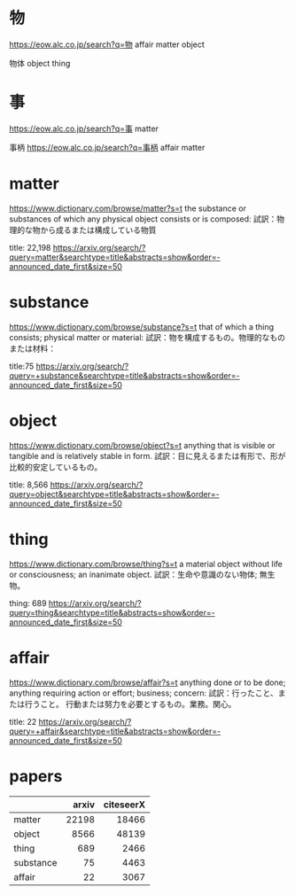 # 物
https://eow.alc.co.jp/search?q=物
affair
matter
object

物体
object
thing

# 事
https://eow.alc.co.jp/search?q=事
matter

事柄
https://eow.alc.co.jp/search?q=事柄
affair
matter

# matter
https://www.dictionary.com/browse/matter?s=t
the substance or substances of which any physical object consists or is composed:
試訳：物理的な物から成るまたは構成している物質

title: 22,198
https://arxiv.org/search/?query=matter&searchtype=title&abstracts=show&order=-announced_date_first&size=50

# substance
https://www.dictionary.com/browse/substance?s=t
that of which a thing consists; physical matter or material:
試訳：物を構成するもの。物理的なものまたは材料：

title:75
https://arxiv.org/search/?query=+substance&searchtype=title&abstracts=show&order=-announced_date_first&size=50

# object
https://www.dictionary.com/browse/object?s=t
anything that is visible or tangible and is relatively stable in form.
試訳：目に見えるまたは有形で、形が比較的安定しているもの。

title: 8,566
https://arxiv.org/search/?query=object&searchtype=title&abstracts=show&order=-announced_date_first&size=50

# thing
https://www.dictionary.com/browse/thing?s=t
a material object without life or consciousness; an inanimate object.
試訳：生命や意識のない物体; 無生物。

thing: 689
https://arxiv.org/search/?query=thing&searchtype=title&abstracts=show&order=-announced_date_first&size=50

# affair
https://www.dictionary.com/browse/affair?s=t
anything done or to be done; anything requiring action or effort; business; concern:
試訳：行ったこと、または行うこと。 行動または努力を必要とするもの。業務。関心。

title: 22
https://arxiv.org/search/?query=+affair&searchtype=title&abstracts=show&order=-announced_date_first&size=50

# papers

|  | arxiv | citeseerX |
|:--|--:|--:|
| matter | 22198 | 18466 |
| object | 8566 | 48139 |
| thing | 689 | 2466 |
| substance | 75 | 4463 |
| affair | 22 | 3067 |
